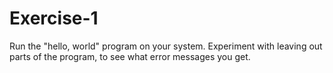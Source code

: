 # Exercise-1
Run the "hello, world" program on your system. Experiment with leaving
out parts of the program, to see what error messages you get.